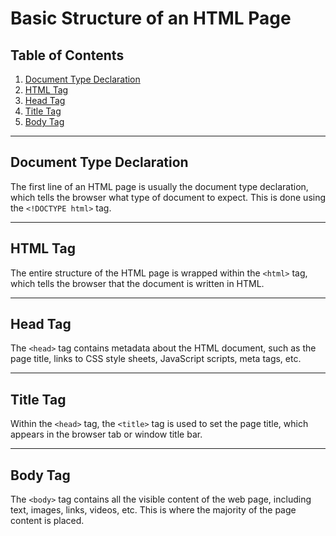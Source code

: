 # Basic Structure of an HTML Page

## Table of Contents
1. [Document Type Declaration](#document-type-declaration)
2. [HTML Tag](#html-tag)
3. [Head Tag](#head-tag)
4. [Title Tag](#title-tag)
5. [Body Tag](#body-tag)

---

## Document Type Declaration
The first line of an HTML page is usually the document type declaration, which tells the browser what type of document to expect. This is done using the `<!DOCTYPE html>` tag.

---

## HTML Tag
The entire structure of the HTML page is wrapped within the `<html>` tag, which tells the browser that the document is written in HTML.

---

## Head Tag
The `<head>` tag contains metadata about the HTML document, such as the page title, links to CSS style sheets, JavaScript scripts, meta tags, etc.

---

## Title Tag
Within the `<head>` tag, the `<title>` tag is used to set the page title, which appears in the browser tab or window title bar.

---

## Body Tag
The `<body>` tag contains all the visible content of the web page, including text, images, links, videos, etc. This is where the majority of the page content is placed.
